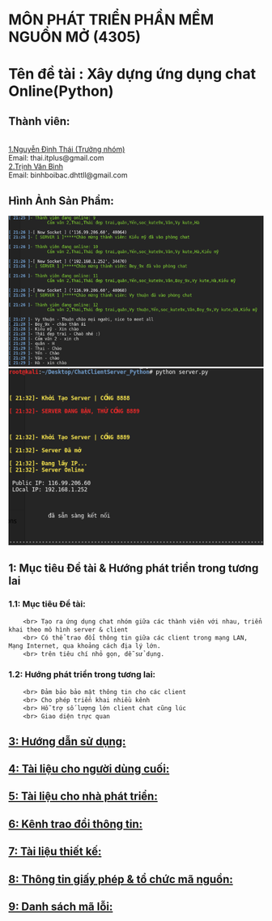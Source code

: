 <h1>MÔN PHÁT TRIỂN PHẦN MỀM NGUỒN MỞ (4305)</h1>
<h1>Tên đề tài : Xây dựng ứng dụng chat Online(Python) </h1>
<h2>Thành viên:</h2>
	<br><a href="https://www.facebook.com/chickns0up"> 1.Nguyễn Đình Thái (Trưởng nhóm) </a>
	<br>Email: thai.itplus@gmail.com
	<br><a href="https://www.facebook.com/trinh.binh.969">2.Trịnh Văn Bình </a>
	<br>Email: binhboibac.dhttll@gmail.com


<h2>Hình Ảnh Sản Phẩm:</h2>
<img src='/img/chat.PNG'>
<br><img src='/img/server2.PNG'>


<h2>1: Mục tiêu Đề tài & Hướng phát triển trong tương lai</h2>

<h3>1.1: Mục tiêu Đề tài:</h3>	

		<br> Tạo ra ứng dụng chat nhóm giữa các thành viên với nhau, triển khai theo mô hình server & client
		<br> Có thể trao đổi thông tin giữa các client trong mạng LAN, Mạng Internet, qua khoảng cách địa lý lớn.
		<br> trên tiêu chí nhỏ gọn, dễ sử dụng.

<h3>1.2: Hướng phát triển trong tương lai:</h3>

		<br> Đảm bảo bảo mật thông tin cho các client
		<br> Cho phép triển khai nhiều kênh
		<br> Hỗ trợ số lượng lớn client chat cũng lúc
		<br> Giao diện trực quan
	
<h2><a href="https://github.com/TCU1/ChatClientServer_Python/blob/master/Readme/programming.md>2: Chuẩn lập trình: </a></h2>

<h2><a href="https://github.com/TCU1/ChatClientServer_Python/blob/master/Readme/hdsd.md">3: Hướng dẫn sử dụng: </a></h2>


<h2><a href="https://github.com/TCU1/ChatClientServer_Python/tree/master/Document">4: Tài liệu cho người dùng cuối: </a></h2>

<h2><a href="https://github.com/TCU1/ChatClientServer_Python/tree/master/Document">5: Tài liệu cho nhà phát triển: </a></h2>

<h2><a href="https://github.com/TCU1/ChatClientServer_Python/tree/master/Document">6: Kênh trao đổi thông tin: </a></h2>

<h2><a href="https://github.com/TCU1/ChatClientServer_Python/tree/master/Document">7: Tài liệu thiết kế: </a></h2>

<h2><a href="https://github.com/TCU1/ChatClientServer_Python/tree/master/Document">8: Thông tin giấy phép & tổ chức mã nguồn: </a></h2>

<h2><a href="https://github.com/TCU1/ChatClientServer_Python/tree/master/Document">9: Danh sách mã lỗi: </a></h2>

